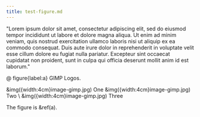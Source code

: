 ```yaml
---
title: test-figure.md
---
```


"Lorem ipsum dolor sit amet, consectetur adipiscing elit, sed do eiusmod tempor
incididunt ut labore et dolore magna aliqua. Ut enim ad minim veniam, quis
nostrud exercitation ullamco laboris nisi ut aliquip ex ea commodo consequat.
Duis aute irure dolor in reprehenderit in voluptate velit esse cillum dolore eu
fugiat nulla pariatur. Excepteur sint occaecat cupidatat non proident, sunt in
culpa qui officia deserunt mollit anim id est laborum."

@ figure{label:a}
  GIMP Logos.

  &img({width:4cm}image-gimp.jpg) One 
  &img({width:4cm}image-gimp.jpg) Two
  \\
  &img({width:4cm}image-gimp.jpg) Three

The figure is &ref(a).

